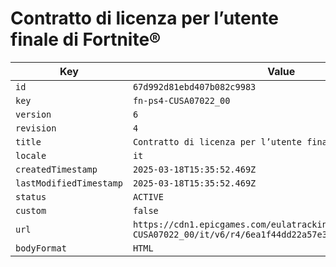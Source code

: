 # Contratto di licenza per l’utente finale di Fortnite®

| Key | Value |
| --- | ----- |
| `id` | `67d992d81ebd407b082c9983` |
| `key` | `fn-ps4-CUSA07022_00` |
| `version` | `6` |
| `revision` | `4` |
| `title` | `Contratto di licenza per l’utente finale di Fortnite®` |
| `locale` | `it` |
| `createdTimestamp` | `2025-03-18T15:35:52.469Z` |
| `lastModifiedTimestamp` | `2025-03-18T15:35:52.469Z` |
| `status` | `ACTIVE` |
| `custom` | `false` |
| `url` | `https://cdn1.epicgames.com/eulatracking-download/fn-ps4-CUSA07022_00/it/v6/r4/6ea1f44dd22a57e370df15eba74d298e.pdf` |
| `bodyFormat` | `HTML` |
